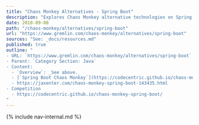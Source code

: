 ```yaml
---
title: "Chaos Monkey Alternatives - Spring Boot"
description: "Explores Chaos Monkey alternative technologies on Spring Boot."
date: 2018-09-08
path: "/chaos-monkey/alternatives/spring-boot"
url: "https://www.gremlin.com/chaos-monkey/alternatives/spring-boot"
sources: "See: _docs/resources.md"
published: true
outline: "
- URL: `https://www.gremlin.com/chaos-monkey/alternatives/spring-boot`
- Parent: `Category Section: Java`
- Content:
  - `Overview`: _See above._
  - [`Spring Boot Chaos Monkey`](https://codecentric.github.io/chaos-monkey-spring-boot/): A small library which implements a Chaos Monkey for testing and attacking a [`Spring Boot`](http://spring.io/projects/spring-boot) application.
  - https://jaxenter.com/chaos-monkey-spring-boot-143435.html
- Competition
  - https://codecentric.github.io/chaos-monkey-spring-boot/
"
---
```


{% include nav-internal.md %}